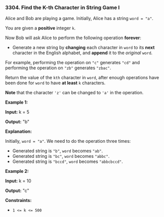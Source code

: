 ### 3304\. Find the K-th Character in String Game I

Alice and Bob are playing a game. Initially, Alice has a string `word = "a"`.

You are given a **positive** integer `k`.

Now Bob will ask Alice to perform the following operation **forever**:

*   Generate a new string by **changing** each character in `word` to its **next** character in the English alphabet, and **append** it to the _original_ `word`.

For example, performing the operation on `"c"` generates `"cd"` and performing the operation on `"zb"` generates `"zbac"`.

Return the value of the `kth` character in `word`, after enough operations have been done for `word` to have **at least** `k` characters.

**Note** that the character `'z'` can be changed to `'a'` in the operation.

**Example 1:**

**Input:** k = 5

**Output:** "b"

**Explanation:**

Initially, `word = "a"`. We need to do the operation three times:

*   Generated string is `"b"`, `word` becomes `"ab"`.
*   Generated string is `"bc"`, `word` becomes `"abbc"`.
*   Generated string is `"bccd"`, `word` becomes `"abbcbccd"`.

**Example 2:**

**Input:** k = 10

**Output:** "c"

**Constraints:**

*   `1 <= k <= 500`
